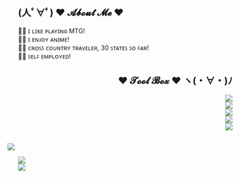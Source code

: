 <div>
   <ul align="left">
      <h2>(人ﾟ∀ﾟ) ♥ 𝓐𝓫𝓸𝓾𝓽 𝓜𝓮 ♥</h2>
      <div align="left">
       🧙‍♂️ ɪ ʟɪᴋᴇ ᴘʟᴀʏɪɴɢ MTG! </br>
       🧙‍♂️ ɪ ᴇɴᴊᴏʏ ᴀɴɪᴍᴇ! </br>
       🧙‍♂️ ᴄʀᴏꜱꜱ ᴄᴏᴜɴᴛʀʏ ᴛʀᴀᴠᴇʟᴇʀ, 30 ꜱᴛᴀᴛᴇꜱ ꜱᴏ ꜰᴀʀ! </br>
       🧙‍♂️ ꜱᴇʟꜰ ᴇᴍᴘʟᴏʏᴇᴅ! </br>
      </div>
   </ul>
</div>

<div>
   <ul align="right">
      <h2>♥ 𝓣𝓸𝓸𝓵 𝓑𝓸𝔁 ♥ ヽ(・∀・)ﾉ</h2>
      <div>
         <a href="https://skillicons.dev">
            <img src="https://skillicons.dev/icons?i=java,kotlin,c,cs,cpp" />
         </a>
      </div>
      <div>
         <a href="https://skillicons.dev">
            <img src="https://skillicons.dev/icons?i=javascript,nodejs,bash" />
         </a>
      </div>
      <div>
         <a href="https://skillicons.dev">
            <img src="https://skillicons.dev/icons?i=html,css" />
         </a>
      </div>
      <div>
         <a href="https://skillicons.dev">
            <img src="https://skillicons.dev/icons?i=sqlite,mysql" />
         </a>
      </div>
      <div>
         <a href="https://skillicons.dev">
            <img src="https://skillicons.dev/icons?i=idea,photoshop,illustrator,androidstudio" />
         </a>
      </div>
  </ul>
</div>
<h2></h2>
<p align="left"><img src="http://img2.joyreactor.com/pics/post/anime-gif-anime-pixel-art-gif-1130094.gif"/></p>

<ul>
    <p align="left">
        <a href="https://github.com/official-wizard" style="width: 1000px;">
            <img src="https://github-readme-stats.vercel.app/api/top-langs/?username=official-wizard&layout=compact&theme=radical&cache_seconds=1&card_width=445&langs_count=8" />
        </a>
        <br />
        <a href="https://github.com/official-wizard">
            <img src="https://github-readme-stats.vercel.app/api?show_owner=true&include_all_commits=true&count_private=true&username=official-wizard&show_icons=true&theme=radical&cache_seconds=1" />
        </a>
        <br />
    </p>
</ul>
